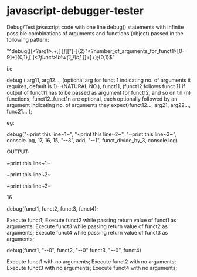 # javascript-debugger-tester
Debug/Test javascript code with one line debug() statements with infinite possible combinations of arguments and functions (object) passed in the following pattern:

"^debug([[<?arg1>.+,[ ]*]*[["[-]{2}"<?number_of_arguments_for_funct1>[0-9]+]{0,1},[ ]*<?funct>\b\w{1,}\b[ ]*]+]+);{0,1}$"

i.e

debug ( arg11, arg12..., (optional arg for funct 1 indicating no. of arguments it requires, default is 1)--(NATURAL NO.), funct11, (funct12 follows funct 11 if output of funct11 has to be passed as argument for funct12, and so on till (n) functions; funct12..funct1n are optional, each optionally followed by an argument indicating no. of arguments they expect)funct12..., arg21, arg22..., func21... );

eg:

debug("~print this line~1~", "~print this line~2~", "~print this line~3~", console.log, 17, 16, 15, "--3", add, "--1", funct_divide_by_3, console.log)

OUTPUT:

~print this line~1~

~print this line~2~

~print this line~3~

16

debug(funct1, funct2, funct3, funct4);

Execute funct1; Execute funct2 while passing return value of funct1 as arguments; Execute funct3 while passing return value of funct2 as arguments; Execute funct4 while passing return value of funct3 as arguments;

debug(funct1, "--0", funct2, "--0" funct3, "--0", funct4)

Execute funct1 with no arguments; Execute funct2 with no arguments; Execute funct3 with no arguments; Execute funct4 with no arguments;
